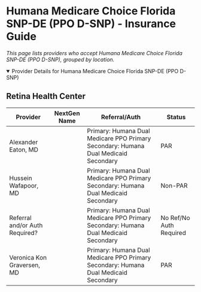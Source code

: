 # Humana Medicare Choice Florida SNP-DE (PPO D-SNP) - Insurance Guide

*This page lists providers who accept Humana Medicare Choice Florida SNP-DE (PPO D-SNP), grouped by location.*

<details open><summary>Provider Details for Humana Medicare Choice Florida SNP-DE (PPO D-SNP)</summary>

## Retina Health Center

| Provider | NextGen Name | Referral/Auth | Status |
|----------|-------------|--------------|--------|
| Alexander Eaton, MD |  | Primary: Humana Dual Medicare PPO Primary                                                 Secondary: Humana Dual Medicaid Secondary | PAR |
| Hussein Wafapoor, MD |  | Primary: Humana Dual Medicare PPO Primary                                                 Secondary: Humana Dual Medicaid Secondary | Non-PAR |
| Referral and/or Auth Required? |  | Primary: Humana Dual Medicare PPO Primary                                                 Secondary: Humana Dual Medicaid Secondary | No Ref/No Auth Required |
| Veronica Kon Graversen, MD |  | Primary: Humana Dual Medicare PPO Primary                                                 Secondary: Humana Dual Medicaid Secondary | PAR |

</details>

